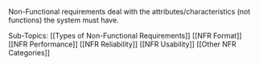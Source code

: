 
Non-Functional requirements deal with the attributes/characteristics (not functions) the system must have.

Sub-Topics:
[[Types of Non-Functional Requirements]]
[[NFR Format]]
[[NFR Performance]]
[[NFR Reliability]]
[[NFR Usability]]
[[Other NFR Categories]]